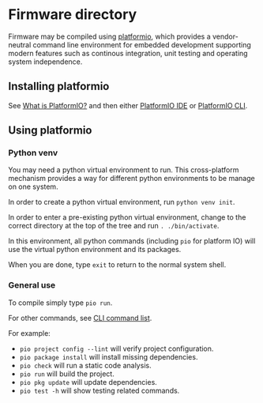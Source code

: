 # Firmware directory

Firmware may be compiled using [platformio](https://piolabs.com/), which provides a vendor-neutral command line environment for embedded development supporting modern features such as continous integration, unit testing and operating system independence.

## Installing platformio

See [What is PlatformIO?](https://docs.platformio.org/en/latest/what-is-platformio.html?utm_source=github&utm_medium=core) and then either [PlatformIO IDE](https://docs.platformio.org/en/latest/integration/ide/pioide.html) or [PlatformIO CLI](https://docs.platformio.org/en/latest/core/index.html).

## Using platformio

### Python venv

You may need a python virtual environment to run. This cross-platform mechanism provides a way for different python environments to be manage on one system.

In order to create a python virtual environment, run `python venv init`.

In order to enter a pre-existing python virtual environment, change to the correct directory at the top of the tree and run `. ./bin/activate`.

In this environment, all python commands (including `pio` for platform IO) will use the virtual python environment and its packages.

When you are done, type `exit` to return to the normal system shell.

### General use

To compile simply type `pio run`.

For other commands, see [CLI command list](https://docs.platformio.org/en/latest/core/userguide/index.html#piocore-userguide).

For example:

 * `pio project config --lint` will verify project configuration.
 * `pio package install` will install missing dependencies.
 * `pio check` will run a static code analysis.
 * `pio run` will build the project.
 * `pio pkg update` will update dependencies.
 * `pio test -h` will show testing related commands.
